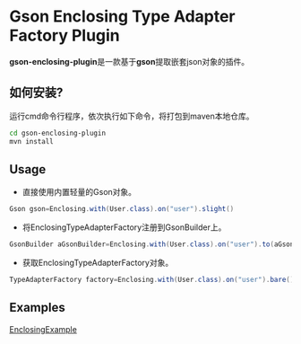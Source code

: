 # Gson Enclosing Type Adapter Factory Plugin

**gson-enclosing-plugin**是一款基于**gson**提取嵌套json对象的插件。


## 如何安装?

运行cmd命令行程序，依次执行如下命令，将打包到maven本地仓库。

``` bash
cd gson-enclosing-plugin
mvn install
```


## Usage

- 直接使用内置轻量的Gson对象。
```java
Gson gson=Enclosing.with(User.class).on("user").slight()
```

- 将EnclosingTypeAdapterFactory注册到GsonBuilder上。
```java
GsonBuilder aGsonBuilder=Enclosing.with(User.class).on("user").to(aGsonBuilder)
```

- 获取EnclosingTypeAdapterFactory对象。
```java
TypeAdapterFactory factory=Enclosing.with(User.class).on("user").bare()
```


## Examples
[EnclosingExample](src/test/java/examples/EnclosingExample.java)
